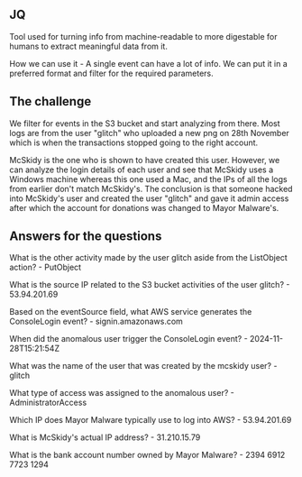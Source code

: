 ## JQ
Tool used for turning info from machine-readable to more digestable for humans to extract meaningful data from it.

How we can use it - A single event can have a lot of info. We can put it in a preferred format and filter for the required parameters.

## The challenge

We filter for events in the S3 bucket and start analyzing from there. Most logs are from the user "glitch" who uploaded a new png on 28th November which is when the transactions stopped going to the right account. 

McSkidy is the one who is shown to have created this user. However, we can analyze the login details of each user and see that McSkidy uses a Windows machine whereas this one used a Mac, and the IPs of all the logs from earlier don't match McSkidy's. The conclusion is that someone hacked into McSkidy's user and created the user "glitch" and gave it admin access after which the account for donations was changed to Mayor Malware's.

## Answers for the questions

What is the other activity made by the user glitch aside from the ListObject action? - PutObject

What is the source IP related to the S3 bucket activities of the user glitch? - 53.94.201.69

Based on the eventSource field, what AWS service generates the ConsoleLogin event? - signin.amazonaws.com

When did the anomalous user trigger the ConsoleLogin event? - 2024-11-28T15:21:54Z

What was the name of the user that was created by the mcskidy user? - glitch

What type of access was assigned to the anomalous user? - AdministratorAccess

Which IP does Mayor Malware typically use to log into AWS? - 53.94.201.69

What is McSkidy's actual IP address? - 31.210.15.79

What is the bank account number owned by Mayor Malware? - 2394 6912 7723 1294